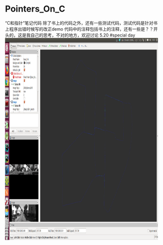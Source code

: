 # Pointers_On_C
“C和指针”笔记代码
除了书上的代码之外，还有一些测试代码，测试代码是针对书上程序出错时候写的改正demo
代码中的注释包括书上的注释，还有一些是？？开头的，这是我自己的思考，不对的地方，欢迎讨论
5.20
#special day
<img src="2019-05-20 14-10-23屏幕截图.png" width="666" height="666" />
